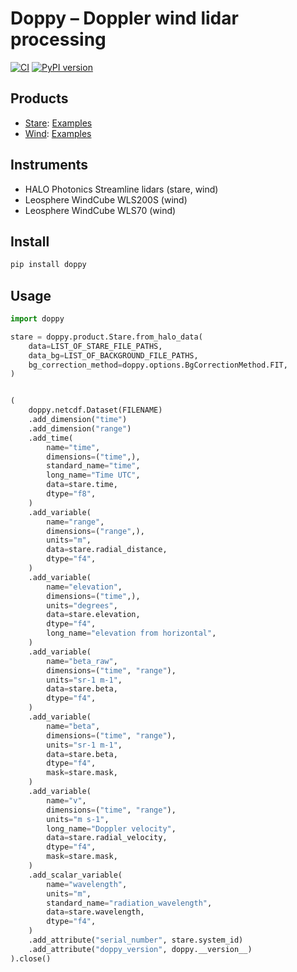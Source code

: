 # Doppy – Doppler wind lidar processing

[![CI](https://github.com/actris-cloudnet/doppy/actions/workflows/ci.yml/badge.svg)](https://github.com/actris-cloudnet/doppy/actions/workflows/ci.yml)
[![PyPI version](https://badge.fury.io/py/doppy.svg)](https://badge.fury.io/py/doppy)

## Products

- [Stare](https://github.com/actris-cloudnet/doppy/blob/main/src/doppy/product/stare.py): [Examples](https://cloudnet.fmi.fi/search/visualizations?experimental=true&product=doppler-lidar&dateFrom=2024-06-05&dateTo=2024-06-05)
- [Wind](https://github.com/actris-cloudnet/doppy/blob/main/src/doppy/product/wind.py): [Examples](https://cloudnet.fmi.fi/search/visualizations?experimental=true&product=doppler-lidar-wind&dateFrom=2024-06-05&dateTo=2024-06-05)

## Instruments

- HALO Photonics Streamline lidars (stare, wind)
- Leosphere WindCube WLS200S (wind)
- Leosphere WindCube WLS70 (wind)

## Install

```sh
pip install doppy
```

## Usage

```python
import doppy

stare = doppy.product.Stare.from_halo_data(
    data=LIST_OF_STARE_FILE_PATHS,
    data_bg=LIST_OF_BACKGROUND_FILE_PATHS,
    bg_correction_method=doppy.options.BgCorrectionMethod.FIT,
)


(
    doppy.netcdf.Dataset(FILENAME)
    .add_dimension("time")
    .add_dimension("range")
    .add_time(
        name="time",
        dimensions=("time",),
        standard_name="time",
        long_name="Time UTC",
        data=stare.time,
        dtype="f8",
    )
    .add_variable(
        name="range",
        dimensions=("range",),
        units="m",
        data=stare.radial_distance,
        dtype="f4",
    )
    .add_variable(
        name="elevation",
        dimensions=("time",),
        units="degrees",
        data=stare.elevation,
        dtype="f4",
        long_name="elevation from horizontal",
    )
    .add_variable(
        name="beta_raw",
        dimensions=("time", "range"),
        units="sr-1 m-1",
        data=stare.beta,
        dtype="f4",
    )
    .add_variable(
        name="beta",
        dimensions=("time", "range"),
        units="sr-1 m-1",
        data=stare.beta,
        dtype="f4",
        mask=stare.mask,
    )
    .add_variable(
        name="v",
        dimensions=("time", "range"),
        units="m s-1",
        long_name="Doppler velocity",
        data=stare.radial_velocity,
        dtype="f4",
        mask=stare.mask,
    )
    .add_scalar_variable(
        name="wavelength",
        units="m",
        standard_name="radiation_wavelength",
        data=stare.wavelength,
        dtype="f4",
    )
    .add_attribute("serial_number", stare.system_id)
    .add_attribute("doppy_version", doppy.__version__)
).close()

```
